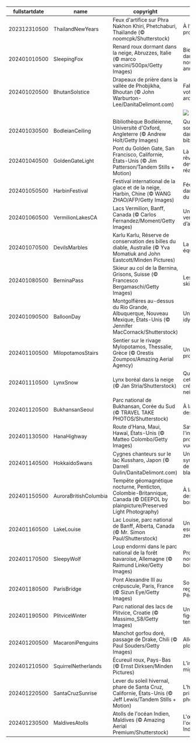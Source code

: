 |fullstartdate|name|copyright|title|image|
|--|--|--|--|--|
202312310500|ThailandNewYears|Feux d'artifice sur Phra Nakhon Khiri, Phetchaburi, Thaïlande (© noomcpk/Shutterstock)|À l’année prochaine!|![](/fr-CA/2024/01/202312310500ThailandNewYears.jpg)|
202401010500|SleepingFox|Renard roux dormant dans la neige, Abruzzes, Italie (© marco vancini/500px/Getty Images)|Bienvenue dans la nouvelle année!|![](/fr-CA/2024/01/202401010500SleepingFox.jpg)|
202401020500|BhutanSolstice|Drapeaux de prière dans la vallée de Phobjikha, Bhoutan (© John Warburton-Lee/DanitaDelimont.com)|Fabriquez votre propre arc-en-ciel!|![](/fr-CA/2024/01/202401020500BhutanSolstice.jpg)|
||||![](/fr-CA/2024/01/.jpg)|
202401030500|BodleianCeiling|Bibliothèque Bodléienne, Université d'Oxford, Angleterre (© Andrew Holt/Getty Images)|Qui a laissé son héritage dans cette bibliothèque?|![](/fr-CA/2024/01/202401030500BodleianCeiling.jpg)|
202401040500|GoldenGateLight|Pont du Golden Gate, San Francisco, Californie, États-Unis (© Jim Patterson/Tandem Stills + Motion)|Là où les rêves deviennent réalité!|![](/fr-CA/2024/01/202401040500GoldenGateLight.jpg)|
202401050500|HarbinFestival|Festival international de la glace et de la neige, Harbin, Chine (© WANG ZHAO/AFP/Getty Images)|Féerie glacée dans l'Empire du Milieu|![](/fr-CA/2024/01/202401050500HarbinFestival.jpg)|
202401060500|VermilionLakesCA|Lacs Vermilion, Banff, Canada (© Carlos Fernandez/Moment/Getty Images)|Un paysage venu d’ailleurs|![](/fr-CA/2024/01/202401060500VermilionLakesCA.jpg)|
202401070500|DevilsMarbles|Karlu Karlu, Réserve de conservation des billes du diable, Australie (© Yva Momatiuk and John Eastcott/Minden Pictures)|La nature en équilibre|![](/fr-CA/2024/01/202401070500DevilsMarbles.jpg)|
202401080500|BerninaPass|Skieur au col de la Bernina, Grisons, Suisse (© Francesco Bergamaschi/Getty Images)|Les joies du ski!|![](/fr-CA/2024/01/202401080500BerninaPass.jpg)|
202401090500|BalloonDay|Montgolfières au-dessus du Rio Grande, Albuquerque, Nouveau Mexique, États-Unis (© Jennifer MacCornack/Shutterstock)|Un paysage idyllique!|![](/fr-CA/2024/01/202401090500BalloonDay.jpg)|
202401100500|MilopotamosStairs|Sentier sur le rivage  Mylopotamos, Thessalie, Grèce (© Orestis Zoumpos/Amazing Aerial Agency)|Une petite promenade?|![](/fr-CA/2024/01/202401100500MilopotamosStairs.jpg)|
202401110500|LynxSnow|Lynx boréal dans la neige (© Jan Stria/Shutterstock)|Quelle est cette créature des neiges?|![](/fr-CA/2024/01/202401110500LynxSnow.jpg)|
202401120500|BukhansanSeoul|Parc national de Bukhansan, Corée du Sud (© TRAVEL TAKE PHOTOS/Shutterstock)|À la conquête des sommets!|![](/fr-CA/2024/01/202401120500BukhansanSeoul.jpg)|
202401130500|HanaHighway|Route d’Hana, Maui, Hawaï, États-Unis (© Matteo Colombo/Getty Images)|Savourez l'instant et profitez de la vue!|![](/fr-CA/2024/01/202401130500HanaHighway.jpg)|
202401140500|HokkaidoSwans|Cygnes chanteurs sur le lac Kussharo, Japon (© Darrell Gulin/DanitaDelimont.com)|Une symphonie de plumes blanches|![](/fr-CA/2024/01/202401140500HokkaidoSwans.jpg)|
202401150500|AuroraBritishColumbia|Tempête géomagnétique nocturne, Penticton, Colombie-Britannique, Canada (© DEEPOL by plainpicture/Preserved Light Photography)|À la poursuite des aurores boréales|![](/fr-CA/2024/01/202401150500AuroraBritishColumbia.jpg)|
202401160500|LakeLouise|Lac Louise, parc national de Banff, Alberta, Canada (© Mr. Simon Paul/Shutterstock)|Une petite escapade zen?|![](/fr-CA/2024/01/202401160500LakeLouise.jpg)|
202401170500|SleepyWolf|Loup endormi dans le parc national de la forêt bavaroise, Allemagne (© Raimund Linke/Getty Images)|Promenons-nous dans les bois….|![](/fr-CA/2024/01/202401170500SleepyWolf.jpg)|
202401180500|ParisBridge|Pont Alexandre III au crépuscule, Paris, France (© Sizun Eye/Getty Images)|Sous le regard de Pégase|![](/fr-CA/2024/01/202401180500ParisBridge.jpg)|
202401190500|PlitviceWinter|Parc national des lacs de Plitvice, Croatie (© Massimo_S8/Getty Images)|Un paysage figé dans le temps|![](/fr-CA/2024/01/202401190500PlitviceWinter.jpg)|
202401200500|MacaroniPenguins|Manchot gorfou doré, passage de Drake, Chili (© Paul Souders/Getty Images)|Allez hop, on plonge!|![](/fr-CA/2024/01/202401200500MacaroniPenguins.jpg)|
202401210500|SquirrelNetherlands|Écureuil roux, Pays-Bas (© Ernst Dirksen/Minden Pictures)|L’instant mignon!|![](/fr-CA/2024/01/202401210500SquirrelNetherlands.jpg)|
202401220500|SantaCruzSunrise|Lever du soleil hivernal, phare de Santa Cruz, Californie, États-Unis (© Jeff Lewis/Tandem Stills + Motion)|L’heure dorée prisée des photographes|![](/fr-CA/2024/01/202401220500SantaCruzSunrise.jpg)|
202401230500|MaldivesAtolls|Atolls de l'océan Indien, Maldives (© Amazing Aerial Premium/Shutterstock)|L'œil de l'océan Indien|![](/fr-CA/2024/01/202401230500MaldivesAtolls.jpg)|
